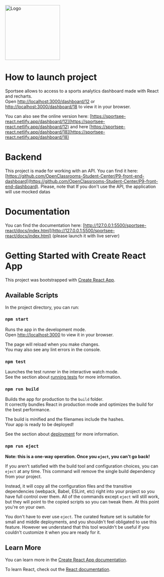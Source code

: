 
<img src="https://sportsee-react.netlify.app/static/media/logo.231a6da56bd8a5133afa.png" alt="Logo" title="Sportsee" width="178" margin-left="250" /> 

# How to launch project
Sportsee allows to access to a sports analytics dashboard made with React and recharts.  
Open [http://localhost:3000/dashboard/12](http://localhost:3000/dashboard/12)  or [http://localhost:3000/dashboard/18](http://localhost:3000/dashboard/18) to view it in your browser.  

You can also see the online version here: [https://sportsee-react.netlify.app/dashboard/12](https://sportsee-react.netlify.app/dashboard/12) and here [https://sportsee-react.netlify.app/dashboard/18](https://sportsee-react.netlify.app/dashboard/18)  

# Backend
This project is made for working with an API. You can find it here: [https://github.com/OpenClassrooms-Student-Center/P9-front-end-dashboard](https://github.com/OpenClassrooms-Student-Center/P9-front-end-dashboard). Please, note that If you don't use the API, the application will use mocked datas

# Documentation
You can find the documentation here: [http://127.0.0.1:5500/sportsee-react/docs/index.html](http://127.0.0.1:5500/sportsee-react/docs/index.html) (please launch it with live server)

# Getting Started with Create React App

This project was bootstrapped with [Create React App](https://github.com/facebook/create-react-app).

## Available Scripts

In the project directory, you can run:

### `npm start`

Runs the app in the development mode.\
Open [http://localhost:3000](http://localhost:3000) to view it in your browser.

The page will reload when you make changes.\
You may also see any lint errors in the console.

### `npm test`

Launches the test runner in the interactive watch mode.\
See the section about [running tests](https://facebook.github.io/create-react-app/docs/running-tests) for more information.

### `npm run build`

Builds the app for production to the `build` folder.\
It correctly bundles React in production mode and optimizes the build for the best performance.

The build is minified and the filenames include the hashes.\
Your app is ready to be deployed!

See the section about [deployment](https://facebook.github.io/create-react-app/docs/deployment) for more information.

### `npm run eject`

**Note: this is a one-way operation. Once you `eject`, you can't go back!**

If you aren't satisfied with the build tool and configuration choices, you can `eject` at any time. This command will remove the single build dependency from your project.

Instead, it will copy all the configuration files and the transitive dependencies (webpack, Babel, ESLint, etc) right into your project so you have full control over them. All of the commands except `eject` will still work, but they will point to the copied scripts so you can tweak them. At this point you're on your own.

You don't have to ever use `eject`. The curated feature set is suitable for small and middle deployments, and you shouldn't feel obligated to use this feature. However we understand that this tool wouldn't be useful if you couldn't customize it when you are ready for it.

## Learn More

You can learn more in the [Create React App documentation](https://facebook.github.io/create-react-app/docs/getting-started).

To learn React, check out the [React documentation](https://reactjs.org/).